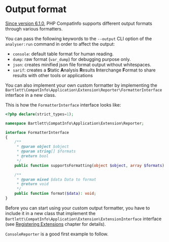 <!-- markdownlint-disable MD013 -->
# Output format

[Since version 6.1.0](https://github.com/llaville/php-compatinfo/issues/312),
PHP CompatInfo supports different output formats through various formatters.

You can pass the following keywords to the `--output` CLI option of the `analyser:run` command
in order to affect the output:

- `console`: default table format for human reading.
- `dump`: raw format (`var_dump`) for debugging purpose only.
- `json`: creates minified json file format output without whitespaces.
- `sarif`: creates a **S**tatic **A**nalysis **R**esults **I**nterchange **F**ormat to share results with other tools or applications

You can also implement your own custom formatter by implementing
the `Bartlett\CompatInfo\Application\Extension\Reporter\FormatterInterface` interface in a new class.

This is how the `FormatterInterface` interface looks like:

```php
<?php declare(strict_types=1);

namespace Bartlett\CompatInfo\Application\Extension\Reporter;

interface FormatterInterface
{
    /**
     * @param object $object
     * @param string[] $formats
     * @return bool
     */
    public function supportsFormatting(object $object, array $formats): bool;

    /**
     * @param mixed $data Data to format
     * @return void
     */
    public function format($data): void;
}
```

Before you can start using your custom output formatter, you have to include it in a new class that implement
the `Bartlett\CompatInfo\Application\Extension\ExtensionInterface` interface (see [Registering Extensions](README.md) chapter for details).

`ConsoleReporter` is a good first example to follow.
